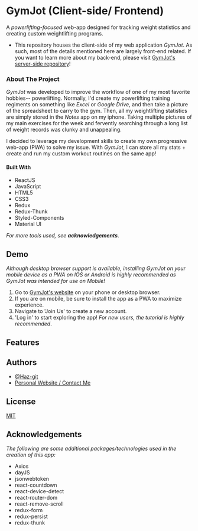 
# GymJot (Client-side/ Frontend)

A *powerlifting-focused* web-app designed for tracking weight statistics and creating custom weightlifting programs.

- This repository houses the client-side of my web application *GymJot*. As such, most of the details mentioned here are largely front-end related. If you want to learn more about my back-end, please visit [GymJot's server-side repository](https://github.com/Haz-git/GymJot-Server)!

### About The Project

*GymJot* was developed to improve the workflow of one of my most favorite hobbies-- powerlifting. Normally, I'd create my powerlifting training
regiments on something like *Excel* or *Google Drive*, and then take a picture of the spreadsheet to carry to the gym. Then, all my weightlifting statistics
are simply stored in the *Notes* app on my iphone. Taking multiple pictures of my main exercises for the week and fervently searching through a long list of weight records was clunky and unappealing.

I decided to leverage my development skills to create my own progressive web-app (PWA) to solve my issue. With *GymJot*, I can store all my stats + create and run my custom workout routines on the same app!

#### Built With
- ReactJS
- JavaScript
- HTML5
- CSS3
- Redux
- Redux-Thunk
- Styled-Components
- Material UI

*For more tools used, see **acknowledgements***.


## Demo

*Although desktop browser support is available, installing GymJot on your mobile device as a PWA on IOS or Android is highly recommended as GymJot was intended for use on Mobile!*

1. Go to [GymJot's website](https://gymjot.netlify.app/) on your phone or desktop browser.
2. If you are on mobile, be sure to install the app as a PWA to maximize experience.
3. Navigate to 'Join Us' to create a new account.
4. 'Log in' to start exploring the app! *For new users, the tutorial is highly recommended*.

  
## Features


## Authors

- [@Haz-git](https://github.com/Haz-git)
- [Personal Website / Contact Me](https://zharry.me/)

  
## License

[MIT](https://choosealicense.com/licenses/mit/)

  
## Acknowledgements
*The following are some additional packages/technologies used in the creation of this app:*

- Axios
- dayJS
- jsonwebtoken
- react-countdown
- react-device-detect
- react-router-dom
- react-remove-scroll
- redux-form
- redux-persist
- redux-thunk

  
